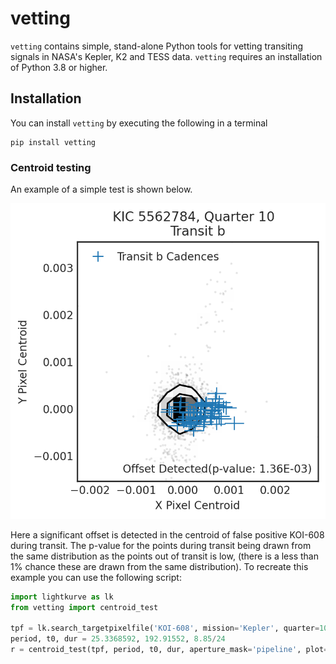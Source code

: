 # vetting

`vetting` contains simple, stand-alone Python tools for vetting transiting signals in NASA's Kepler, K2 and TESS data. `vetting` requires an installation of Python 3.8 or higher.

## Installation

You can install `vetting` by executing the following in a terminal

```
pip install vetting
```

### Centroid testing

An example of a simple test is shown below.

![Example of simple centroid test](demo.png)

Here a significant offset is detected in the centroid of false positive KOI-608 during transit. The p-value for the points during transit being drawn from the same distribution as the points out of transit is low, (there is a less than 1% chance these are drawn from the same distribution). To recreate this example you can use the following script:

```python
import lightkurve as lk
from vetting import centroid_test

tpf = lk.search_targetpixelfile('KOI-608', mission='Kepler', quarter=10).download()
period, t0, dur = 25.3368592, 192.91552, 8.85/24
r = centroid_test(tpf, period, t0, dur, aperture_mask='pipeline', plot=False)
```
